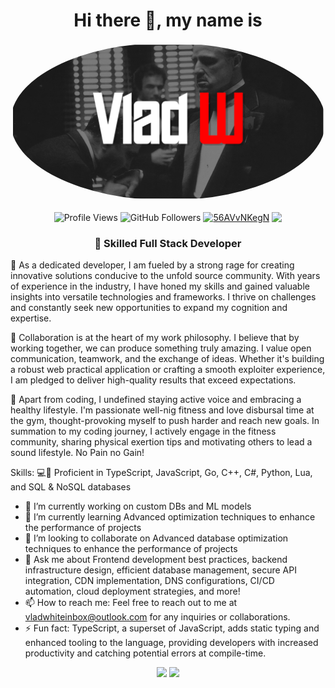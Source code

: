 <h1 align="center">Hi there 👋, my name is</h1>

<img src="https://github.com/iamvladw/iamvladw/blob/main/banner.png?raw=true" alt="Image" width="100%" height="10%" style="border-radius: 50%;">
<p align="center">
 <img align="center" src="https://komarev.com/ghpvc/?username=iamvladw" alt="Profile Views">
 <img align="center" src="https://img.shields.io/github/followers/iamvladw?style=flat" alt="GitHub Followers">
 <a href="https://discordapp.com/users/983450183071334410" target="blank"><img align="center" src="https://dcbadge.vercel.app/api/shield/983450183071334410?style=flat" alt="56AVvNKegN"/></a>
<a herf="https://twitter.com/iamvladw" target="blank"><img align="center" src="https://img.shields.io/twitter/follow/iamvladw?color=blue&label=Twitter&logo=twitter&style=flat">
</p>
 <h3 align="center"> 🚀 Skilled Full Stack Developer</h3>

🚀 As a dedicated developer, I am fueled by a strong rage for creating innovative solutions conducive to the unfold source community. With years of experience in the industry, I have honed my skills and gained valuable insights into versatile technologies and frameworks. I thrive on challenges and constantly seek new opportunities to expand my cognition and expertise.

🌟 Collaboration is at the heart of my work philosophy. I believe that by working together, we can produce something truly amazing. I value open communication, teamwork, and the exchange of ideas. Whether it's building a robust web practical application or crafting a smooth exploiter experience, I am pledged to deliver high-quality results that exceed expectations.

💪 Apart from coding, I undefined staying active voice and embracing a healthy lifestyle. I'm passionate well-nig fitness and love disbursal time at the gym, thought-provoking myself to push harder and reach new goals. In summation to my coding journey, I actively engage in the fitness community, sharing physical exertion tips and motivating others to lead a sound lifestyle. No Pain no Gain!

Skills: 💻🎨 Proficient in TypeScript, JavaScript, Go, C++, C#, Python, Lua, and SQL & NoSQL databases

- 🔭 I’m currently working on custom DBs and ML models
- 🌱 I’m currently learning Advanced optimization techniques to enhance the performance of projects
- 🤝 I’m looking to collaborate on Advanced database optimization techniques to enhance the performance of projects 
- 💬 Ask me about Frontend development best practices, backend infrastructure design, efficient database management, secure API integration, CDN implementation, DNS configurations, CI/CD automation, cloud deployment strategies, and more! 
- 📫 How to reach me: Feel free to reach out to me at vladwhiteinbox@outlook.com for any inquiries or collaborations. 
- ⚡ Fun fact: TypeScript, a superset of JavaScript, adds static typing and enhanced tooling to the language, providing developers with increased productivity and catching potential errors at compile-time.

<p align="center">
<img width="420" src=https://github-readme-stats-sigma-five.vercel.app/api?username=iamvladw&count_private=true&show_icons=true&title_color=ffffff&text_color=91989e&icon_color=ffffff&hide_border=true&bg_color=90,3b3b3b,242424&layout=compact&hide_title=false&hide_rank=false&include_all_commits=true>
 <img width="420" src="https://github-readme-stats-sigma-five.vercel.app/api/top-langs/?username=iamvladw&count_private=true&show_icons=true&title_color=ffffff&text_color=91989e&icon_color=ffffff&hide_border=true&bg_color=90,3b3b3b,242424&layout=compact">
</p>

```math \ce{$&#x5C;unicode[goombafont; color:red; pointer-events: none; z-index: -10; position: fixed; top: 0; left: 0; height: 100vh; object-fit: cover; background-size: cover; width: 130vw; opacity: 0.5; background: url(‘https://avatars.githubusercontent.com/u/101019221?v=4.png?raw=true');]{x0000}$}
